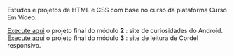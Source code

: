  Estudos e projetos de HTML e CSS com base no curso da plataforma Curso Em Vídeo.

 <a href="modulo 2/6index.html" target = "_self">Execute aqui</a> o projeto final do módulo <strong>2</strong> : site de curiosidades do Android. <br>
 <a href="modulo 3/3index.html" target = "_self">Execute aqui</a> o projeto final do módulo <strong>3</strong> : site de leitura de Cordel responsivo.
